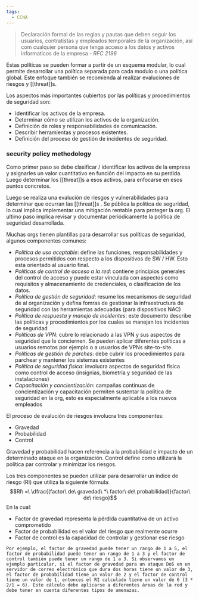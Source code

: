 ```yaml
---
tags:
  - CCNA
---
```

> Declaración formal de las reglas y pautas que deben seguir los usuarios, contratistas y empleados temporales de la organización, así com cualquier persona que tenga acceso a los datos y activos informaticos de la empresa - _RFC 2196_

Estas políticas se pueden formar a partir de un esquema modular, lo cual permite desarrollar una política separada para cada modulo o una política global. Este enfoque también se recomienda al realizar evaluciones de riesgos y [[threat]]s.

Los aspectos más importantes cubiertos por las políticas y procedimientos de seguridad son:
- Identificar los activos de la empresa.
- Determinar cómo se utilizan los activos de la organización.
- Definición de roles y responsabilidades de comunicación.
- Describir herramientas y procesos existentes.
- Definición del proceso de gestión de incidentes de seguridad.

### security policy methodology

Como primer paso se debe clasificar / identificar los activos de la empresa y asignarles un valor cuantitativo en función del impacto en su perdida. Luego determinar los [[threat]]s a esos activos, para enfocarse en esos puntos concretos. 

Luego se realiza una evalución de riesgos y vulnerabilidades para determinar que ocurran las [[threat]]s . Se pública la política de seguridad, lo cual implica implementar una mitigación rentable para proteger la org. El ultimo paso implica revisar y documentar periódicamente la política de seguridad desarrollada. 

Muchas orgs tienen plantillas para desarrollar sus políticas de seguridad, algunos componentes comunes:
- _Politica de uso aceptable_: define las funciones, responsabilidades y procesos permitidos con respecto a los dispositivos de SW / HW. Esto esta orientado al usuario final. 
- _Políticas de control de acceso a la red_: contiene principios generales del control de acceso y puede estar vinculada con aspectos como requisitos y almacenamiento de credenciales, o clasificación de los datos.
- _Política de gestión de seguridad_: resume los mecanismos de seguridad de al organización y defina fomras de gestionar la infraestructura de seguridad con las herramientas adecuadas (para dispositivos NAC)
- _Política de respuesta y manejo de incidentes_: este documento describe las políticas y procedimientos por los cuales se manejan los incidentes de seguridad 
- _Políticas de VPN_: cubre lo relacionado a las VPN y sus aspectos de seguridad que le conciernen. Se pueden aplicar diferentes políticas a usuarios remotos por ejemplo o a usuarios de VPNs site-to-site.
- _Políticas de gestión de parches_: debe cubrir  los procedimientos para parchear y mantener los sistemas existentes 
- _Política de seguridad fisica_: involucra aspectos de seguridad fisica como control de acceso (insignias, biometria y seguridad de las instalaciones)
- _Capacitación y concientización_: campañas continuas de concientización y capacitación permiten sustentar la política de seguridad en la org, esto es especialmente aplicable a los nuevos empleados 

El proceso de evalución de riesgos involucra tres componentes:
- Gravedad
- Probabilidad 
- Control 

Gravedad y probabilidad hacen referencia a la probabilidad e impacto de un determinado ataque en la organización. Control define como utilizará la política par controlar y minimizar los riesgos. 

Los tres componentes se pueden utilizar para desarrollar un índice de riesgo (RI) que utiliza la siguiente fórmula: 
$$RI\ =\ \dfrac{(factor\ de\ gravedad\ *\ factor\ de\ probabilidad)}{factor\ de\ riesgo}$$
En la cual:
- Factor de gravedad representa la pérdida cuantitativa de un activo comprometido
- Factor de probabilidad es el valor del riesgo que realmente ocurre 
- Factor de control es la capacidad de controlar y gestionar ese riesgo 

``` ad-eje
Por ejemplo, el factor de gravedad puede tener un rango de 1 a 5, el factor de probabilidad puede tener un rango de 1 a 3 y el factor de control también puede tener un rango de 1 a 3. Si observamos un ejemplo particular, si el factor de gravedad para un ataque DoS en un servidor de correo electrónico que dura dos horas tiene un valor de 3, el factor de probabilidad tiene un valor de 2 y el factor de control tiene un valor de 1, entonces el RI calculado tiene un valor de 6 (3 * 2/1 = 6). Este cálculo debe aplicarse a diferentes áreas de la red y debe tener en cuenta diferentes tipos de amenazas.

```